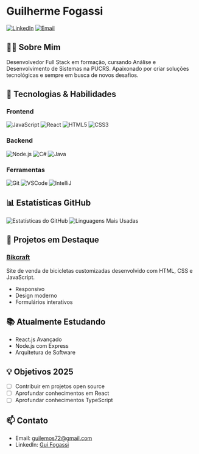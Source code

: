 # Guilherme Fogassi
[![LinkedIn](https://img.shields.io/badge/LinkedIn-0077B5?style=for-the-badge&logo=linkedin&logoColor=white)](https://www.linkedin.com/in/guilherme-fogassi/)
[![Email](https://img.shields.io/badge/Email-D14836?style=for-the-badge&logo=gmail&logoColor=white)](mailto:guilemos72@gmail.com)

## 👨‍💻 Sobre Mim
Desenvolvedor Full Stack em formação, cursando Análise e Desenvolvimento de Sistemas na PUCRS. 
Apaixonado por criar soluções tecnológicas e sempre em busca de novos desafios.

## 🚀 Tecnologias & Habilidades

### Frontend
![JavaScript](https://img.shields.io/badge/JavaScript-F7DF1E?style=for-the-badge&logo=javascript&logoColor=black)
![React](https://img.shields.io/badge/React-20232A?style=for-the-badge&logo=react&logoColor=61DAFB)
![HTML5](https://img.shields.io/badge/HTML5-E34F26?style=for-the-badge&logo=html5&logoColor=white)
![CSS3](https://img.shields.io/badge/CSS3-1572B6?style=for-the-badge&logo=css3&logoColor=white)

### Backend
![Node.js](https://img.shields.io/badge/Node.js-43853D?style=for-the-badge&logo=node.js&logoColor=white)
![C#](https://img.shields.io/badge/C%23-239120?style=for-the-badge&logo=c-sharp&logoColor=white)
![Java](https://img.shields.io/badge/Java-ED8B00?style=for-the-badge&logo=java&logoColor=white)

### Ferramentas
![Git](https://img.shields.io/badge/Git-F05032?style=for-the-badge&logo=git&logoColor=white)
![VSCode](https://img.shields.io/badge/VS_Code-0078D4?style=for-the-badge&logo=visual%20studio%20code&logoColor=white)
![IntelliJ](https://img.shields.io/badge/IntelliJ_IDEA-000000?style=for-the-badge&logo=intellij-idea&logoColor=white)

## 📊 Estatísticas GitHub
![Estatísticas do GitHub](https://github-readme-stats.vercel.app/api?username=GuiFogassi&show_icons=true&theme=dracula)
![Linguagens Mais Usadas](https://github-readme-stats.vercel.app/api/top-langs/?username=GuiFogassi&layout=compact&theme=dracula)

## 🎯 Projetos em Destaque
### [Bikcraft](link-do-projeto)
Site de venda de bicicletas customizadas desenvolvido com HTML, CSS e JavaScript.
- Responsivo
- Design moderno
- Formulários interativos

## 📚 Atualmente Estudando
- React.js Avançado
- Node.js com Express
- Arquitetura de Software

## 💡 Objetivos 2025
- [ ] Contribuir em projetos open source
- [ ] Aprofundar conhecimentos em React
- [ ] Aprofundar conhecimentos TypeScript

## 📫 Contato
- Email: guilemos72@gmail.com
- LinkedIn: [Gui Fogassi](https://www.linkedin.com/in/guilherme-fogassi/)
